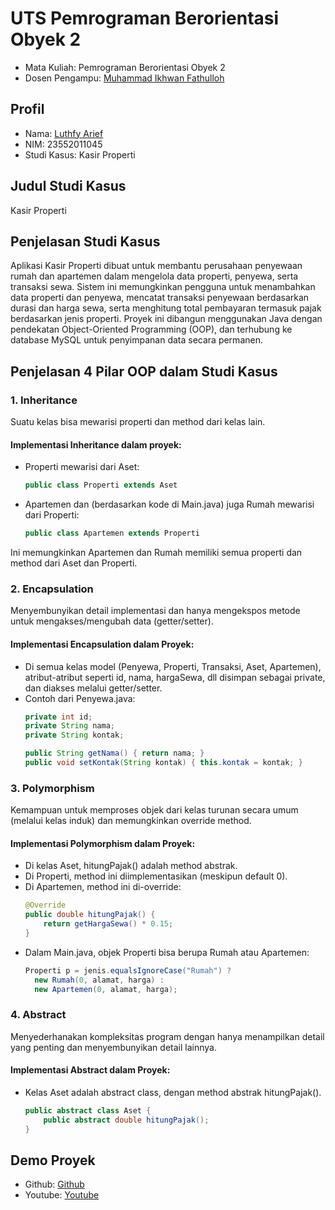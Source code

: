 # UTS Pemrograman Berorientasi Obyek 2
<ul>
  <li>Mata Kuliah: Pemrograman Berorientasi Obyek 2</li>
  <li>Dosen Pengampu: <a href="https://github.com/Muhammad-Ikhwan-Fathulloh">Muhammad Ikhwan Fathulloh</a></li>
</ul>

## Profil
<ul>
  <li>Nama: <a href="https://github.com/tech0608">Luthfy Arief</a></li>
  <li>NIM: 23552011045</li>
  <li>Studi Kasus: Kasir Properti</li>
</ul>

## Judul Studi Kasus
<p>Kasir Properti</p>

## Penjelasan Studi Kasus
<p>Aplikasi Kasir Properti dibuat untuk membantu perusahaan penyewaan rumah dan apartemen dalam mengelola data properti, penyewa, serta transaksi sewa. Sistem ini memungkinkan pengguna untuk menambahkan data properti dan penyewa, mencatat transaksi penyewaan berdasarkan durasi dan harga sewa, serta menghitung total pembayaran termasuk pajak berdasarkan jenis properti. Proyek ini dibangun menggunakan Java dengan pendekatan Object-Oriented Programming (OOP), dan terhubung ke database MySQL untuk penyimpanan data secara permanen.</p>

## Penjelasan 4 Pilar OOP dalam Studi Kasus

### 1. Inheritance
<p>Suatu kelas bisa mewarisi properti dan method dari kelas lain.</p>

#### Implementasi Inheritance dalam proyek:
<ul>
  <li>Properti mewarisi dari Aset:</li>
  
  ```java
  public class Properti extends Aset
  ```
  <li>Apartemen dan (berdasarkan kode di Main.java) juga Rumah mewarisi dari Properti:</li>
  
  ```java
  public class Apartemen extends Properti
  ```
</ul>
<p>Ini memungkinkan Apartemen dan Rumah memiliki semua properti dan method dari Aset dan Properti.</p>

### 2. Encapsulation
<p>Menyembunyikan detail implementasi dan hanya mengekspos metode untuk mengakses/mengubah data (getter/setter).</p>

#### Implementasi Encapsulation dalam Proyek:
<ul>
  <li>Di semua kelas model (Penyewa, Properti, Transaksi, Aset, Apartemen), atribut-atribut seperti id, nama, hargaSewa, dll disimpan sebagai private, dan diakses melalui getter/setter.</li>
  <li>Contoh dari Penyewa.java:</li>

```java
private int id;
private String nama;
private String kontak;

public String getNama() { return nama; }
public void setKontak(String kontak) { this.kontak = kontak; }
```
</ul>  


### 3. Polymorphism
<p>Kemampuan untuk memproses objek dari kelas turunan secara umum (melalui kelas induk) dan memungkinkan override method.</p>

#### Implementasi Polymorphism dalam Proyek:
<ul>
  <li>Di kelas Aset, hitungPajak() adalah method abstrak.</li>
  <li>Di Properti, method ini diimplementasikan (meskipun default 0).</li>
  <li>Di Apartemen, method ini di-override:</li>
  
```java
@Override
public double hitungPajak() {
    return getHargaSewa() * 0.15;
}
```
  <li>Dalam Main.java, objek Properti bisa berupa Rumah atau Apartemen:</li>

  ```java
Properti p = jenis.equalsIgnoreCase("Rumah") ?
    new Rumah(0, alamat, harga) :
    new Apartemen(0, alamat, harga);
```
</ul>  


### 4. Abstract
<p>Menyederhanakan kompleksitas program dengan hanya menampilkan detail yang penting dan menyembunyikan detail lainnya.</p>

#### Implementasi Abstract dalam Proyek:
<ul>
  <li>Kelas Aset adalah abstract class, dengan method abstrak hitungPajak().</li>

```java
public abstract class Aset {
    public abstract double hitungPajak();
}
``` 
</ul>


## Demo Proyek
<ul>
  <li>Github: <a href="https://github.com/tech0608/UTS_PBO2_TIF-RP-23-CNS-A_23552011045">Github</a></li>
  <li>Youtube: <a href="https://youtu.be/46Cp16eqOAg">Youtube</a></li>
</ul>
